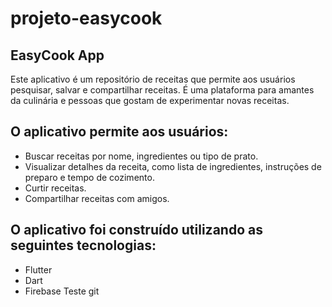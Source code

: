# projeto-easycook

## EasyCook App
Este aplicativo é um repositório de receitas que permite aos usuários pesquisar, salvar e compartilhar receitas. É uma plataforma para amantes da culinária e pessoas que gostam de experimentar novas receitas.

## O aplicativo permite aos usuários:

* Buscar receitas por nome, ingredientes ou tipo de prato.
* Visualizar detalhes da receita, como lista de ingredientes, instruções de preparo e tempo de cozimento.
* Curtir receitas.
* Compartilhar receitas com amigos.

## O aplicativo foi construído utilizando as seguintes tecnologias:

* Flutter
* Dart
* Firebase
Teste git
